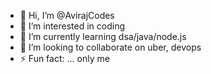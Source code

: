 - 👋 Hi, I’m @AvirajCodes
- 👀 I’m interested in coding
- 🌱 I’m currently learning dsa/java/node.js
- 💞️ I’m looking to collaborate on uber, devops
- ⚡ Fun fact: ... only me

<!---
AvirajCodes/AvirajCodes is a ✨ special ✨ repository because its `README.md` (this file) appears on your GitHub profile.
You can click the Preview link to take a look at your changes.
--->
